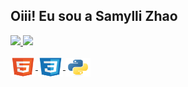 ## Oiii! Eu sou a Samylli Zhao
 <div>
  <a href="https://github.com/samyllizhao">
  <img height="180em" src="https://github-readme-stats.vercel.app/api?username=samyllizhao&show_icons=true&theme=dark&include_all_commits=true&count_private=true"/>
  <img height="180em" src="https://github-readme-stats.vercel.app/api/top-langs/?username=samyllizhao&layout=compact&langs_count=7&theme=dark"/>
</div>
<div style="display: inline_block"><br>
  
  <img align="center" alt="Samy-HTML" height="30" width="40" src="https://raw.githubusercontent.com/devicons/devicon/master/icons/html5/html5-original.svg">
  <img align="center" alt="Samy-CSS" height="30" width="40" src="https://raw.githubusercontent.com/devicons/devicon/master/icons/css3/css3-original.svg">
  <img align="center" alt="Samy-Python" height="30" width="40" src="https://raw.githubusercontent.com/devicons/devicon/master/icons/python/python-original.svg">
  
</div>
  
  ##
